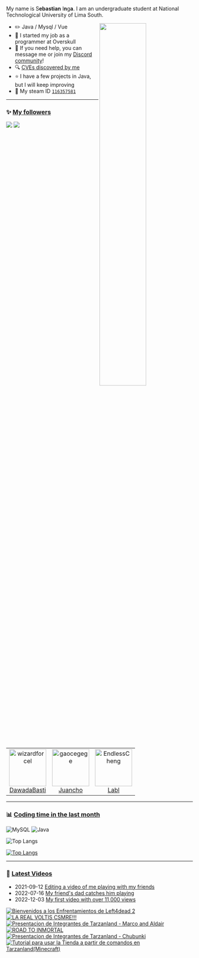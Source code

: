 My name is S**ebastian** I**n**g**a**<!-- the bold part is the origin of my ID -->. I am an undergraduate student at National Technological University of Lima South.

<picture>
    <source media="(prefers-color-scheme: dark)" srcset="https://github-readme-stats-ouuan.vercel.app/api?username=Guiilla&theme=dark&show_icons=true">
    <img align="right" width="50%" src="https://github-readme-stats-ouuan.vercel.app/api?username=Guiilla&show_icons=true">
</picture>

-   ✏️ Java / Mysql / Vue
-   🌱 I started my job as a programmer at Overskull
-   💭 If you need help, you can message me or join my  [Discord community](https://discord.gg/YY7KEEWHGU)!
-   🔍 [CVEs discovered by me](CVE.md)
-   ⭐ I have a few projects in Java, but I will keep improving
-   🔑 My steam ID [`116357581`](https://s.team/p/jvw-knrt/NKTPDTDT)


---

### ✨ [My followers](src/getTopFollowers.py)

![](https://raw.githubusercontent.com/guiilla/github-stats-transparent/output/generated/overview.svg)
![](https://raw.githubusercontent.com/guiilla/github-stats-transparent/output/generated/languages.svg)

<!--START_SECTION:top-followers-->
<table>
  <tr>
    <td align="center">
      <a href="https://github.com/DawadaBasti">
        <img src="https://avatars.githubusercontent.com/u/74413612?v=4" width="100px;" alt="wizardforcel"/>
      </a>
      <br />
      <a href="https://github.com/wizardforcel">DawadaBasti</a>
    </td>
    <td align="center">
      <a href="https://github.com/gaocegege">
        <img src="https://avatars.githubusercontent.com/u/74477799?v=4" width="100px;" alt="gaocegege"/>
      </a>
      <br />
      <a href="https://github.com/gaocegege">Juancho</a>
    </td>
    <td align="center">
      <a href="https://github.com/EndlessCheng">
        <img src="https://avatars2.githubusercontent.com/u/7086966" width="100px;" alt="EndlessCheng"/>
      </a>
      <br />
      <a href="https://github.com/EndlessCheng">Labl</a>
    </td>
  </tr>
</table>
<!--END_SECTION:top-followers-->

---


### 📊 [Coding time in the last month](https://github.com/muety/wakapi)




![MySQL](https://img.shields.io/badge/mysql-4479A1.svg?style=for-the-badge&logo=mysql&logoColor=white)
![Java](https://img.shields.io/badge/java-%23ED8B00.svg?style=for-the-badge&logo=openjdk&logoColor=white)



</div>

![Top Langs](https://github-readme-stats.vercel.app/api/top-langs/?username=Guiilla&layout=compact)

[![Top Langs](https://github-readme-stats.vercel.app/api/top-langs/?username=Guiilla&layout=donut)](https://github.com/anuraghazra/github-readme-stats)


---

### 📝 [Latest Videos](https://www.youtube.com/@dawada3194)

<!--START_SECTION:blog-posts-->

-   2021-09-12 [Editing a video of me playing with my friends](https://www.youtube.com/watch?v=iiGz8pE7a5M&ab_channel=Dawada)
-   2022-07-16 [My friend's dad catches him playing](https://www.youtube.com/watch?v=tVQqMZGOo0M&ab_channel=Dawada)
-   2022-12-03 [My first video with over 11,000 views](https://www.youtube.com/watch?v=8b23Ws_GfY0&t=57s&ab_channel=Dawada)
<!--END_SECTION:blog-posts-->

<!-- BEGIN YOUTUBE-CARDS -->
[![Bienvenidos a los Enfrentamientos de Left4dead 2](https://ytcards.demolab.com/?id=JYqc_fSPjEQ&title=Bienvenidos+a+los+Enfrentamientos+de+Left4dead+2&lang=en&timestamp=1719176571&background_color=%230d1117&title_color=%23ffffff&stats_color=%23dedede&max_title_lines=1&width=250&border_radius=5 "Bienvenidos a los Enfrentamientos de Left4dead 2")](https://www.youtube.com/watch?v=JYqc_fSPjEQ)
[![LA REAL VOLTIS CSMRE!!!](https://ytcards.demolab.com/?id=jb_KsVjpSUo&title=LA+REAL+VOLTIS+CSMRE%21%21%21&lang=en&timestamp=1716877225&background_color=%230d1117&title_color=%23ffffff&stats_color=%23dedede&max_title_lines=1&width=250&border_radius=5 "LA REAL VOLTIS CSMRE!!!")](https://www.youtube.com/watch?v=jb_KsVjpSUo)
[![Presentacion de Integrantes de Tarzanland - Marco and Aldair](https://ytcards.demolab.com/?id=N32EV8-Bn3Q&title=Presentacion+de+Integrantes+de+Tarzanland+-+Marco+and+Aldair&lang=en&timestamp=1716349196&background_color=%230d1117&title_color=%23ffffff&stats_color=%23dedede&max_title_lines=1&width=250&border_radius=5 "Presentacion de Integrantes de Tarzanland - Marco and Aldair")](https://www.youtube.com/watch?v=N32EV8-Bn3Q)
[![ROAD TO INMORTAL](https://ytcards.demolab.com/?id=hgwkCuu76GM&title=ROAD+TO+INMORTAL&lang=en&timestamp=1716146885&background_color=%230d1117&title_color=%23ffffff&stats_color=%23dedede&max_title_lines=1&width=250&border_radius=5 "ROAD TO INMORTAL")](https://www.youtube.com/watch?v=hgwkCuu76GM)
[![Presentacion de Integrantes de Tarzanland - Chubunki](https://ytcards.demolab.com/?id=5dIDRxKjiJA&title=Presentacion+de+Integrantes+de+Tarzanland+-+Chubunki&lang=en&timestamp=1716076790&background_color=%230d1117&title_color=%23ffffff&stats_color=%23dedede&max_title_lines=1&width=250&border_radius=5 "Presentacion de Integrantes de Tarzanland - Chubunki")](https://www.youtube.com/watch?v=5dIDRxKjiJA)
[![Tutorial para usar la Tienda a partir de comandos en Tarzanland(Minecraft)](https://ytcards.demolab.com/?id=TGgPky5yM8M&title=Tutorial+para+usar+la+Tienda+a+partir+de+comandos+en+Tarzanland%28Minecraft%29&lang=en&timestamp=1715777188&background_color=%230d1117&title_color=%23ffffff&stats_color=%23dedede&max_title_lines=1&width=250&border_radius=5 "Tutorial para usar la Tienda a partir de comandos en Tarzanland(Minecraft)")](https://www.youtube.com/watch?v=TGgPky5yM8M)
<!-- END YOUTUBE-CARDS -->




<!--
**Guiilla/Guiilla** is a ✨ _special_ ✨ repository because its `README.md` (this file) appears on your GitHub profile.

Here are some ideas to get you started:

- 🔭 I’m currently working on ...
- 🌱 I’m currently learning ...
- 👯 I’m looking to collaborate on ...
- 🤔 I’m looking for help with ...
- 💬 Ask me about ...
- 📫 How to reach me: ...
- 😄 Pronouns: ...
- ⚡ Fun fact: ...
-->
